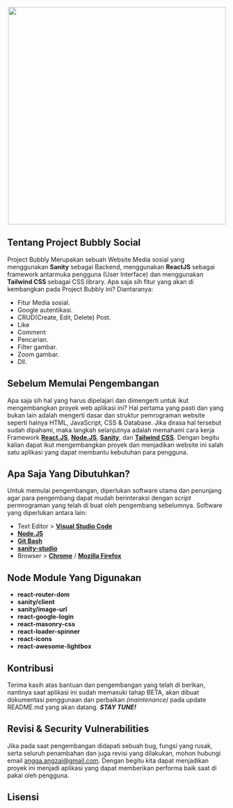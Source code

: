 <p align="center"><img src="https://res.cloudinary.com/angzai/image/upload/v1648220230/Bubbly-bg_njw19f.png" width="500"></p>

## Tentang Project Bubbly Social

Project Bubbly Merupakan sebuah Website Media sosial yang menggunakan **Sanity** sebagai Backend, menggunakan **ReactJS** sebagai framework antarmuka pengguna (User Interface) dan menggunakan **Tailwind CSS** sebagai CSS library. Apa saja sih fitur yang akan di kembangkan pada Project Bubbly ini? Diantaranya:

- Fitur Media sosial.
- Google autentikasi.
- CRUD(Create, Edit, Delete) Post.
- Like
- Comment
- Pencarian.
- Filter gambar.
- Zoom gambar.
- Dll.

## Sebelum Memulai Pengembangan

Apa saja sih hal yang harus dipelajari dan dimengerti untuk ikut mengembangkan proyek web aplikasi ini?
Hal pertama yang pasti dan yang bukan lain adalah mengerti dasar dan struktur pemrograman website seperti halnya HTML, JavaScript, CSS & Database. Jika dirasa hal tersebut sudah dipahami, maka langkah selanjutnya adalah memahami cara kerja Framework **[React.JS](https://reactjs.org/docs/getting-started.html)**, **[Node.JS](https://nodejs.org/en/docs/)**, **[Sanity](https://www.sanity.io/)**, dan **[Tailwind CSS](https://tailwindcss.com/docs/installation/)**. Dengan begitu kalian dapat ikut mengembangkan proyek dan menjadikan website ini salah satu aplikasi yang dapat membantu kebutuhan para pengguna.

## Apa Saja Yang Dibutuhkan?

Untuk memulai pengembangan, diperlukan software utama dan penunjang agar para pengembang dapat mudah berinteraksi dengan _script_ permrograman yang telah di buat oleh pengembang sebelumnya. Software yang diperlukan antara lain:

- Text Editor > **[Visual Studio Code](https://code.visualstudio.com/)**
- **[Node.JS](https://nodejs.org/en/download/)**
- **[Git Bash](https://git-scm.com/downloads)**
- **[sanity-studio](https://www.sanity.io/)**
- Browser > **[Chrome](https://www.google.com/chrome/)** / **[Mozilla Firefox](https://www.mozilla.org/en-US/firefox/)**


## Node Module Yang Digunakan

- **react-router-dom**
- **sanity/client**
- **sanity/image-url**
- **react-google-login**
- **react-masonry-css**
- **react-loader-spinner**
- **react-icons**
- **react-awesome-lightbox**

## Kontribusi

Terima kasih atas bantuan dan pengembangan yang telah di berikan, nantinya saat aplikasi ini sudah memasuki tahap BETA, akan dibuat dokumentasi penggunaan dan perbaikan _(maintenance)_ pada update README.md yang akan datang. _**STAY TUNE!**_

## Revisi & Security Vulnerabilities

Jika pada saat pengembangan didapati sebuah bug, fungsi yang rusak, serta seluruh penambahan dan juga revisi yang dilakukan, mohon hubungi email [angga.angzai@gmail.com](mailto:angga.angzai@gmail.com). Dengan begitu kita dapat menjadikan proyek ini menjadi aplikasi yang dapat memberikan performa baik saat di pakai oleh pengguna.


## Lisensi


